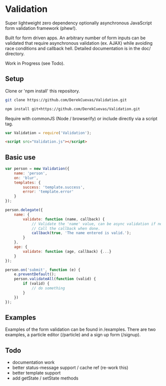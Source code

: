 # Validation
Super lightweight zero dependency optionally asynchronous JavaScript form validation framework (phew!). 

Built for form driven apps. An arbitrary number of form inputs can be validated that require asynchronous validation (ex. AJAX) while avoiding race conditions and callback hell. Detailed documentation is in the doc/ directory.

Work in Progress (see Todo).

## Setup
Clone or 'npm install' this repository.

```sh
git clone https://github.com/DerekCuevas/Validation.git
```

```sh
npm install git+https://github.com/DerekCuevas/Validation.git
```

Require with commonJS (Node / browserify) or include directly via a script tag.

```javascript
var Validation = require('Validation');
```

```html
<script src="Validation.js"></script>
```

## Basic use

```javascript
var person = new Validation({
    name: 'person',
    on: 'blur',
    templates: {
        success: 'template.success',
        error: 'template.error'
    }
});

person.delegate({
    name: {
        validate: function (name, callback) {
            // Validate the 'name' value, can be async validation if needed.
            // Call the callback when done.
            callback(true, 'The name entered is valid.');
        }
    },
    age: {
        validate: function (age, callback) {...}
    }
});

person.on('submit', function (e) {
    e.preventDefault();
    person.validateAll(function (valid) {
        if (valid) {
            // do something
        }
    }) 
});
```

## Examples
Examples of the form validation can be found in /examples. There are two examples, a particle editor (/particle) and a sign up form (/signup).

## Todo
- documentation work
- better status-message support / cache ref (re-work this)
- better template support
- add getState / setState methods
